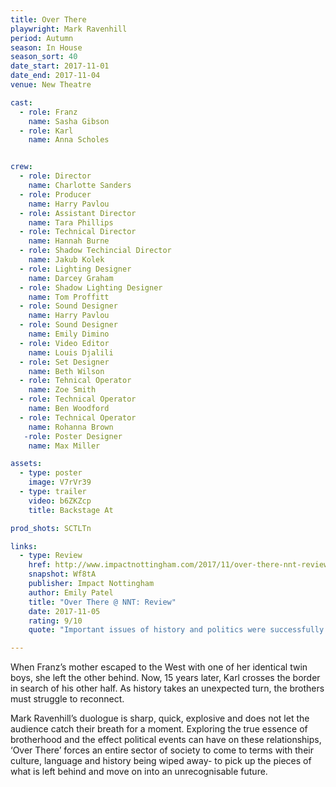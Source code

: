 ```yaml
---
title: Over There
playwright: Mark Ravenhill
period: Autumn
season: In House
season_sort: 40
date_start: 2017-11-01
date_end: 2017-11-04
venue: New Theatre

cast:
  - role: Franz
    name: Sasha Gibson
  - role: Karl
    name: Anna Scholes


crew:
  - role: Director
    name: Charlotte Sanders
  - role: Producer
    name: Harry Pavlou
  - role: Assistant Director
    name: Tara Phillips
  - role: Technical Director
    name: Hannah Burne
  - role: Shadow Techincial Director
    name: Jakub Kolek
  - role: Lighting Designer
    name: Darcey Graham
  - role: Shadow Lighting Designer
    name: Tom Proffitt
  - role: Sound Designer
    name: Harry Pavlou
  - role: Sound Designer
    name: Emily Dimino
  - role: Video Editor
    name: Louis Djalili
  - role: Set Designer
    name: Beth Wilson
  - role: Tehnical Operator
    name: Zoe Smith
  - role: Technical Operator
    name: Ben Woodford
  - role: Technical Operator
    name: Rohanna Brown
   -role: Poster Designer
    name: Max Miller

assets:
  - type: poster
    image: V7rVr39
  - type: trailer
    video: b6ZKZcp
    title: Backstage At

prod_shots: SCTLTn

links:
  - type: Review
    href: http://www.impactnottingham.com/2017/11/over-there-nnt-review/
    snapshot: Wf8tA
    publisher: Impact Nottingham
    author: Emily Patel
    title: "Over There @ NNT: Review"
    date: 2017-11-05
    rating: 9/10
    quote: "Important issues of history and politics were successfully explored in only eighty minutes, demonstrating the effect political events can have on relationships and identity."

---
```



When Franz’s mother escaped to the West with one of her identical twin boys, she left the other behind. Now, 15 years later, Karl crosses the border in search of his other half. As history takes an unexpected turn, the brothers must struggle to reconnect.

Mark Ravenhill’s duologue is sharp, quick, explosive and does not let the audience catch their breath for a moment. Exploring the true essence of brotherhood and the effect political events can have on these relationships, ‘Over There’ forces an entire sector of society to come to terms with their culture, language and history being wiped away- to pick up the pieces of what is left behind and move on into an unrecognisable future.